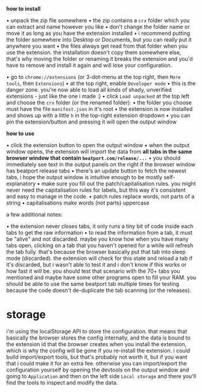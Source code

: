 **how to install**

• unpack the zip file somewhere
• the zip contains a `crx` folder which you can extract and name however you like
• don't change the folder name or move it as long as you have the extension installed
• i recommend putting the folder somewhere into Desktop or Documents, but you can really put it anywhere you want
• the files always get read from that folder when you use the extension. the installation doesn't copy them somewhere else, that's why moving the folder or renaming it breaks the extension and you'd have to remove and install it again and will lose your configuration.

• go to `chrome://extensions` (or 3-dot-menu at the top right, then `More tools`, then `Extensions`)
• at the top right, enable `Developer mode`
• this is the danger zone. you're now able to load all kinds of shady, unverified extensions - just like the one i made :)
• click `Load unpacked` at the top left and choose the `crx` folder (or the renamed folder).
• the folder you choose must have the file `manifest.json` in it's root
• the extension is now installed and shows up with a little `h` in the top-right extension dropdown
• you can pin the extension/button and pressing it will open the output window

**how to use**

• click the extension button to open the output window
• when the output window opens, the extension will import the data from **all tabs in the same browser window that contain `beatport.com/release/...`**
• you should immediately see text in the output panels on the right if the browser window has beatport release tabs
• there's an update button to fetch the newest tabs, i hope the output window is intuitive enough to be mostly self-explanatory
• make sure you fill out the patch/capitalisation rules. you might never need the capitalisation rules for labels, but this way it's consistent and easy to manage in the code.
• patch rules replace words, not parts of a string
• capitalisations make words (not parts) uppercase

a few additional notes:

• the extension never closes tabs, it only runs a tiny bit of code inside each tabs to get the raw information
• to read the information from a tab, it must be "alive" and not discarded. maybe you know how when you have many tabs open, clicking on a tab that you haven't opened for a while will refresh the tab fully. that's because the browser basically put that tab into sleep mode (discarded). the extension will check for this state and reload a tab if it's discarded, but i wasn't able to test it and i don't know if this works or how fast it will be. you should test that scenario with the 70+ tabs you mentioned and maybe have some other programs open to fill your RAM. you should be able to use the same beatport tab multiple times for testing because the code doesn't de-duplicate the tab scanning (or the releases).

# storage

i'm using the localStorage API to store the configuration. that means that basically the browser stores the config internally, and the data is bound to the extension id that the browser creates when you install the extension, which is why the config will be gone if you re-install the extension. i could build import/export tools, but that's probably not worth it, but if you want that i could make it for an extra fee. otherwise you can import/export the configuration yourself by opening the devtools on the output window and going to `Application` and then on the left side `Local storage` and there you'll find the tools to inspect and modify the data.
